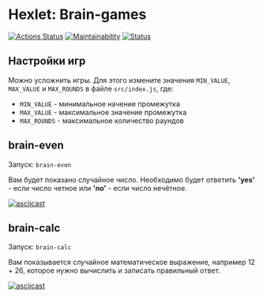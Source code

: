 # Hexlet: Brain-games
[![Actions Status](https://github.com/roman-j123/frontend-project-lvl1/workflows/hexlet-check/badge.svg)](https://github.com/roman-j123/frontend-project-lvl1/actions)
[![Maintainability](https://api.codeclimate.com/v1/badges/77587fcdff55ab245fce/maintainability)](https://codeclimate.com/github/roman-j123/frontend-project-lvl1/maintainability)
[![Status](https://github.com/roman-j123/frontend-project-lvl1/workflows/brain-games/badge.svg)](https://github.com/roman-j123/frontend-project-lvl1/actions)

## Настройки игр
Можно усложнить игры. Для этого измените значения `MIN_VALUE`, `MAX_VALUE` и `MAX_ROUNDS` в файле `src/index.js`, где:
- `MIN_VALUE` - минимальное начение промежутка
- `MAX_VALUE` - максимальное значение промежутка
- `MAX_ROUNDS` - максимальное количество раундов

## brain-even
Запуск: `brain-even`

Вам будет показано случайное число. Необходимо будет ответить **'yes'** - если число четное или **'no'** - если число нечётное.

[![asciicast](https://asciinema.org/a/v2mQRz4ZIFoxo1QOekDLfcYpf.svg)](https://asciinema.org/a/v2mQRz4ZIFoxo1QOekDLfcYpf)

## brain-calc
Запуск: `brain-calc`

Вам показывается случайное математическое выражение, например 12 + 26, которое нужно вычислить и записать правильный ответ.

[![asciicast](https://asciinema.org/a/I33e0BnKTxeZz8B4Tle1WgIsQ.svg)](https://asciinema.org/a/I33e0BnKTxeZz8B4Tle1WgIsQ)